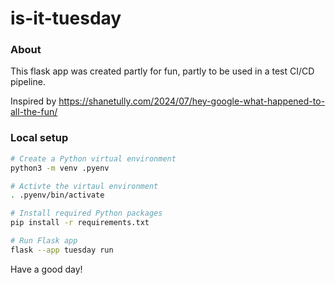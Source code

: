 # is-it-tuesday

### About

This flask app was created partly for fun, partly to be used in a test CI/CD pipeline.

Inspired by https://shanetully.com/2024/07/hey-google-what-happened-to-all-the-fun/

### Local setup

```sh
# Create a Python virtual environment
python3 -m venv .pyenv

# Activte the virtaul environment
. .pyenv/bin/activate

# Install required Python packages
pip install -r requirements.txt

# Run Flask app
flask --app tuesday run
```

Have a good day!
